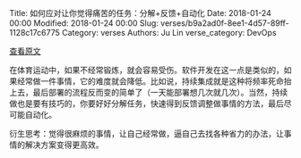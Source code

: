 Title: 如何应对让你觉得痛苦的任务：分解+反馈+自动化
Date: 2018-01-24 00:00
Modified: 2018-01-24 00:00
Slug: verses/b9a2ad0f-8ee1-4d57-89ff-1128c17c6775
Category: verses
Authors: Ju Lin
verse_category: DevOps

[查看原文](https://mlafeldt.github.io/blog/if-it-hurts-do-it-more-often/)

在体育运动中，如果不经常锻炼，就会容易受伤。软件开发在这一点是类似的，如果经常做一件事情，它的难度就会降低。比如说，持续集成就是这种将频率死命抬上去，最后部署的流程反而变的简单了（一天能部署想几次就几次）。当然，持续做也是要有技巧的，你要好好分解任务，快速得到反馈调整做事情的方法，最后尽可能自动化。

衍生思考：觉得很麻烦的事情，让自己经常做，逼自己去找各种省力的办法，让事情的解决方案变得更高效。
